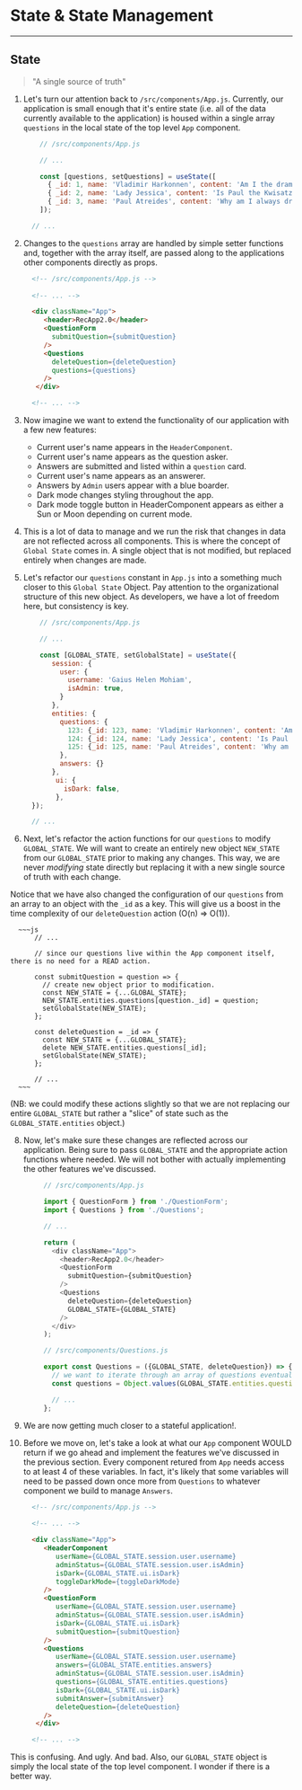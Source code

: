 # State & State Management
---

## State

> "A single source of truth"

1. Let's turn our attention back to `/src/components/App.js`. Currently, our application is small enough that it's entire state (i.e. all of the data currently available to the application) is housed within a single array `questions` in the local state of the top level `App` component. 

      ~~~js
          // /src/components/App.js

          // ...

          const [questions, setQuestions] = useState([
            { _id: 1, name: 'Vladimir Harkonnen', content: 'Am I the drama?' },
            { _id: 2, name: 'Lady Jessica', content: 'Is Paul the Kwisatz Haderach?' },
            { _id: 3, name: 'Paul Atreides', content: 'Why am I always dreaming of Arrakis?' },
          ]);

        // ...
      ~~~

2. Changes to the `questions` array are handled by simple setter functions and, together with the array itself, are passed along to the applications other components directly as props. 

     ~~~html
       <!-- /src/components/App.js -->
       
       <!-- ... -->

       <div className="App">
          <header>RecApp2.0</header>
          <QuestionForm 
            submitQuestion={submitQuestion}
          />
          <Questions 
            deleteQuestion={deleteQuestion}
            questions={questions}
          />
        </div>

       <!-- ... -->
   ~~~

3. Now imagine we want to extend the functionality of our application with a few new features:
    - Current user's name appears in the `HeaderComponent`.
    - Current user's name appears as the question asker.
    - Answers are submitted and listed within a `question` card. 
    - Current user's name appears as an answerer. 
    - Answers by `Admin` users appear with a blue boarder. 
    - Dark mode changes styling throughout the app. 
    - Dark mode toggle button in HeaderComponent appears as either a Sun or Moon depending on current mode. 


5. This is a lot of data to manage and we run the risk that changes in data are not reflected across all components. This is where the concept of `Global State` comes in. A single object that is not modified, but replaced entirely when changes are made. 

6. Let's refactor our `questions` constant in `App.js` into a something much closer to this `Global State` Object. Pay attention to the organizational structure of this new object. As developers, we have a lot of freedom here, but consistency is key. 

      ~~~js
          // /src/components/App.js

          // ...

          const [GLOBAL_STATE, setGlobalState] = useState({
             session: {
               user: {
                 username: 'Gaius Helen Mohiam',
                 isAdmin: true,
               }
             },
             entities: {
               questions: {
                 123: {_id: 123, name: 'Vladimir Harkonnen', content: 'Am I the drama?' },
                 124: {_id: 124, name: 'Lady Jessica', content: 'Is Paul the Kwisatz Haderach?' },
                 125: {_id: 125, name: 'Paul Atreides', content: 'Why am I always dreaming of Arrakis?' },
               },
               answers: {}
             },
              ui: {
                isDark: false,
              },
        });

        // ...
      ~~~

7. Next, let's refactor the action functions for our `questions` to modify `GLOBAL_STATE`. We will want to create an entirely new object `NEW_STATE` from our `GLOBAL_STATE` prior to making any changes. This way, we are never *modifying* state directly but replacing it with a new single source of truth with each change.

Notice that we have also changed the configuration of our `questions` from an array to an object with the `_id` as a key. This will give us a boost in the time complexity of our `deleteQuestion` action (O(n) => O(1)).

      ~~~js
          // ...

          // since our questions live within the App component itself, there is no need for a READ action.

          const submitQuestion = question => {
            // create new object prior to modification.
            const NEW_STATE = {...GLOBAL_STATE};
            NEW_STATE.entities.questions[question._id] = question;
            setGlobalState(NEW_STATE);
          };

          const deleteQuestion = _id => {
            const NEW_STATE = {...GLOBAL_STATE};
            delete NEW_STATE.entities.questions[_id];
            setGlobalState(NEW_STATE);
          };

          // ...
      ~~~

(NB: we could modify these actions slightly so that we are not replacing our entire `GLOBAL_STATE` but rather a "slice" of state such as the `GLOBAL_STATE.entities` object.)


8. Now, let's make sure these changes are reflected across our application. Being sure to pass `GLOBAL_STATE` and the appropriate action functions where needed. We will not bother with actually implementing the other features we've discussed.

    ~~~js
         // /src/components/App.js

         import { QuestionForm } from './QuestionForm';
         import { Questions } from './Questions';

         // ...

         return (
           <div className="App">
             <header>RecApp2.0</header>
             <QuestionForm 
               submitQuestion={submitQuestion}
             />
             <Questions 
               deleteQuestion={deleteQuestion}
               GLOBAL_STATE={GLOBAL_STATE}
             />
           </div>
         );

         // /src/components/Questions.js

         export const Questions = ({GLOBAL_STATE, deleteQuestion}) => {
           // we want to iterate through an array of questions eventually.
           const questions = Object.values(GLOBAL_STATE.entities.questions)

           // ...
         };
    ~~~

8. We are now getting much closer to a stateful application!. 


9. Before we move on, let's take a look at what our `App` component WOULD return if we go ahead and implement the features we've discussed in the previous section. Every component retured from `App` needs access to at least 4 of these variables. In fact, it's likely that some variables will need to be passed down once more from `Questions` to whatever component we build to manage `Answers`.
   
     ~~~html
       <!-- /src/components/App.js -->
       
       <!-- ... -->

       <div className="App">
          <HeaderComponent 
             userName={GLOBAL_STATE.session.user.username}
             adminStatus={GLOBAL_STATE.session.user.isAdmin}
             isDark={GLOBAL_STATE.ui.isDark} 
             toggleDarkMode={toggleDarkMode}
          />
          <QuestionForm 
             userName={GLOBAL_STATE.session.user.username}
             adminStatus={GLOBAL_STATE.session.user.isAdmin}
             isDark={GLOBAL_STATE.ui.isDark}
             submitQuestion={submitQuestion}
          />
          <Questions
             userName={GLOBAL_STATE.session.user.username}
             answers={GLOBAL_STATE.entities.answers}
             adminStatus={GLOBAL_STATE.session.user.isAdmin} 
             questions={GLOBAL_STATE.entities.questions}
             isDark={GLOBAL_STATE.ui.isDark}
             submitAnswer={submitAnswer}
             deleteQuestion={deleteQuestion}
          />
        </div>

       <!-- ... -->
   ~~~

This is confusing. And ugly. And bad. Also, our `GLOBAL_STATE` object is simply the local state of the top level component. I wonder if there is a better way.
